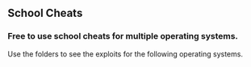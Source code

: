 ## School Cheats
### Free to use school cheats for multiple operating systems.


Use the folders to see the exploits for the following operating systems.
